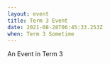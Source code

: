 ```yaml
---
layout: event
title: Term 3 Event
date: 2021-08-28T06:45:33.253Z
when: Term 3 Sometime
---
```


An Event in Term 3
